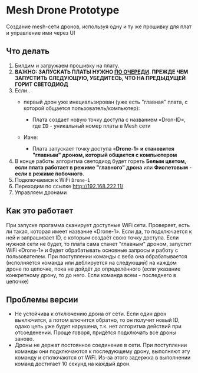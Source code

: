 # Mesh Drone Prototype
Создание mesh-сети дронов, используя одну и ту же прошивку для плат и управление ими через UI

## Что делать
1. Билдим и загружаем прошивку на плату.
2. **ВАЖНО: ЗАПУСКАТЬ ПЛАТЫ НУЖНО <u>ПО ОЧЕРЕДИ</u>. ПРЕЖДЕ ЧЕМ ЗАПУСТИТЬ СЛЕДУЮЩУЮ, УБЕДИТЕСЬ, ЧТО НА ПРЕДЫДУЩЕЙ ГОРИТ СВЕТОДИОД**
3. Если..
   - первый дрон уже инециальзирован (уже есть "главная" плата, с которой общается пользователь/компьютер):
     - Плата создает новую точку доступа с названием «Dron-ID», где <kbd>ID</kbd> - уникальный номер платы в Mesh сети

    - Иаче:
      - Плата запускает точку доступа «**Drone-1**» **и становится "главным" дроном, который общается с компьютером**
4. В конце работы алгоритма светодиод будет гореть **Белым цветом, если плата работает в режиме "главного" дрона** или **Фиолетовым - если в режиме побочного**.
5. Подключаемся к WiFi `Drone-1`
6. Переходим по ссылке http://192.168.222.11/
7. Управляем дронами

## Как это работает
При запуске прогамма сканирует доступные WiFi сети. Проверяет, есть ли такая, которая имеет название «Drone-1». Если да, то подключается к ней и запрашивает ID, с которым создаёт свою точку доступа. Если нужной сети не будет, то плата сама станет "главным" дроном, запустит WiFi «Drone-1» и будет обрабатывать основные запросы и работу с пользователем. При поступлении команды с веба она обрабатывается (исполняется команда или деблируется на следующий) на каждом дроне по цепочке, пока не дойдёт до определённого (если указание конкретному дрону, то до него. Если команда всем - последнего в цепочке)

## Проблемы версии
- Не устойчива к отключению дрона от сети. Если один дрон выключится, а потом влючится обратно, то он получит новый ID, одако цепь уже будет нарушена, т.к. нет алгоритма действий при отсоеденении. Проще говоря, придётся подключать все дроны заново.
- Дроны не держат постоянное соединение в сети. При поступлении команды они подключаются к последующему дрону, выполняют эту команду и отключаются от WiFi. Из-за этого задержка в выполнении команд достигает 10 секунд на каждый дрон.
